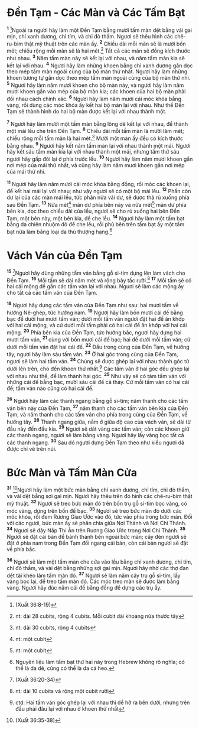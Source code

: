 # Đền Tạm - Các Màn và Các Tấm Bạt

<sup><b>1</b></sup> [^1@-35c0826e-4f30-4d87-a001-66188aae7098]Ngoài ra ngươi hãy làm một Đền Tạm bằng mười tấm màn dệt bằng vải gai mịn, chỉ xanh dương, chỉ tím, và chỉ đỏ thắm. Ngươi sẽ thêu hình các chê-ru-bim thật mỹ thuật trên các màn ấy. <sup><b>2</b></sup> Chiều dài mỗi màn sẽ là mười bốn mét; chiều rộng mỗi màn sẽ là hai mét.[^1-35c0826e-4f30-4d87-a001-66188aae7098] Tất cả các màn sẽ đồng kích thước như nhau. <sup><b>3</b></sup> Năm tấm màn này sẽ kết lại với nhau, và năm tấm màn kia sẽ kết lại với nhau. <sup><b>4</b></sup> Ngươi hãy làm những khoen bằng chỉ xanh dương gắn dọc theo mép tấm màn ngoài cùng của bộ màn thứ nhất. Ngươi hãy làm những khoen tương tự gắn dọc theo mép tấm màn ngoài cùng của bộ màn thứ nhì. <sup><b>5</b></sup> Ngươi hãy làm năm mươi khoen cho bộ màn này, và ngươi hãy làm năm mươi khoen gắn vào mép của bộ màn kia; các khoen của hai bộ màn phải đối nhau cách chính xác. <sup><b>6</b></sup> Ngươi hãy làm năm mươi cái móc khóa bằng vàng, rồi dùng các móc khóa ấy kết hai bộ màn lại với nhau. Như thế Đền Tạm sẽ thành hình do hai bộ màn được kết lại với nhau thành một.

<sup><b>7</b></sup> Ngươi hãy làm mười một tấm màn bằng lông dê kết lại với nhau, để thành một mái lều che trên Đền Tạm. <sup><b>8</b></sup> Chiều dài mỗi tấm màn là mười lăm mét; chiều rộng mỗi tấm màn là hai mét.[^2-35c0826e-4f30-4d87-a001-66188aae7098] Mười một màn ấy đều có kích thước bằng nhau. <sup><b>9</b></sup> Ngươi hãy kết năm tấm màn lại với nhau thành một mái. Ngươi hãy kết sáu tấm màn kia lại với nhau thành một mái, nhưng tấm thứ sáu ngươi hãy gấp đôi lại ở phía trước lều. <sup><b>10</b></sup> Ngươi hãy làm năm mươi khoen gắn nơi mép của mái thứ nhất, và cũng hãy làm năm mươi khoen gắn nơi mép của mái thứ nhì.

<sup><b>11</b></sup> Ngươi hãy làm năm mươi cái móc khóa bằng đồng, rồi móc các khoen lại, để kết hai mái lại với nhau; như vậy ngươi sẽ có một bộ mái lều. <sup><b>12</b></sup> Phần còn dư lại của các màn mái lều, tức phân nửa vải dư, sẽ được thả rủ xuống phía sau Đền Tạm. <sup><b>13</b></sup> Nửa mét[^3-35c0826e-4f30-4d87-a001-66188aae7098] màn dư phía bên này và nửa mét[^4-35c0826e-4f30-4d87-a001-66188aae7098] màn dư phía bên kia, dọc theo chiều dài của lều, ngươi sẽ cho rủ xuống hai bên Đền Tạm, một bên này, một bên kia, để che lều. <sup><b>14</b></sup> Ngươi hãy làm một tấm bạt bằng da chiên nhuộm đỏ để che lều, rồi phủ bên trên tấm bạt ấy một tấm bạt nữa làm bằng loại da thú thượng hạng.[^5-35c0826e-4f30-4d87-a001-66188aae7098]

# Vách Ván của Đền Tạm

<sup><b>15</b></sup> [^2@-35c0826e-4f30-4d87-a001-66188aae7098]Ngươi hãy dùng những tấm ván bằng gỗ si-tim dựng lên làm vách cho Đền Tạm. <sup><b>16</b></sup> Mỗi tấm sẽ dài năm mét và rộng bảy tấc rưỡi.[^6-35c0826e-4f30-4d87-a001-66188aae7098] <sup><b>17</b></sup> Mỗi tấm sẽ có hai cái mộng để gắn các tấm ván lại với nhau. Ngươi sẽ làm các mộng ấy cho tất cả các tấm ván của Đền Tạm.

<sup><b>18</b></sup> Ngươi hãy dựng các tấm ván của Đền Tạm như sau: hai mươi tấm về hướng Nê-ghép, tức hướng nam. <sup><b>19</b></sup> Ngươi hãy làm bốn mươi cái đế bằng bạc để dưới hai mươi tấm ván; dưới mỗi tấm ván ngươi đặt hai đế ăn khớp với hai cái mộng, và cứ dưới mỗi tấm phải có hai cái đế ăn khớp với hai cái mộng. <sup><b>20</b></sup> Phía bên kia của Đền Tạm, tức hướng bắc, ngươi hãy dựng hai mươi tấm ván, <sup><b>21</b></sup> cùng với bốn mươi cái đế bạc; hai đế dưới mỗi tấm ván; cứ dưới mỗi tấm ván đặt hai cái đế. <sup><b>22</b></sup> Đầu trong cùng của Đền Tạm, về hướng tây, ngươi hãy làm sáu tấm ván. <sup><b>23</b></sup> Ở hai góc trong cùng của Đền Tạm, ngươi sẽ làm hai tấm ván. <sup><b>24</b></sup> Chúng sẽ được ghép lại với nhau thành góc từ dưới lên trên, cho đến khoen thứ nhất.[^7-35c0826e-4f30-4d87-a001-66188aae7098] Các tấm ván ở hai góc đều ghép lại với nhau như thế, để làm thành hai góc. <sup><b>25</b></sup> Như vậy sẽ có tám tấm ván với những cái đế bằng bạc, mười sáu cái đế cả thảy. Cứ mỗi tấm ván có hai cái đế; tấm ván nào cũng có hai cái đế.

<sup><b>26</b></sup> Ngươi hãy làm các thanh ngang bằng gỗ si-tim; năm thanh cho các tấm ván bên này của Đền Tạm, <sup><b>27</b></sup> năm thanh cho các tấm ván bên kia của Đền Tạm, và năm thanh cho các tấm ván cho phía trong cùng của Đền Tạm, về hướng tây. <sup><b>28</b></sup> Thanh ngang giữa, nằm ở giữa độ cao của vách ván, sẽ dài từ đầu này đến đầu kia. <sup><b>29</b></sup> Ngươi sẽ dát vàng các tấm ván; còn các khoen giữ các thanh ngang, ngươi sẽ làm bằng vàng. Ngươi hãy lấy vàng bọc tất cả các thanh ngang. <sup><b>30</b></sup> Sau đó ngươi dựng Đền Tạm theo như kiểu ngươi đã được chỉ vẽ trên núi.

# Bức Màn và Tấm Màn Cửa

<sup><b>31</b></sup> [^3@-35c0826e-4f30-4d87-a001-66188aae7098]Ngươi hãy làm một bức màn bằng chỉ xanh dương, chỉ tím, chỉ đỏ thắm, và vải dệt bằng sợi gai mịn. Ngươi hãy thêu trên đó hình các chê-ru-bim thật mỹ thuật. <sup><b>32</b></sup> Ngươi sẽ treo bức màn đó trên bốn trụ gỗ si-tim bọc vàng, có móc vàng, dựng trên bốn đế bạc. <sup><b>33</b></sup> Ngươi sẽ treo bức màn đó dưới các móc khóa, rồi đem Rương Giao Ước vào đó, tức vào phía trong bức màn. Đối với các ngươi, bức màn ấy sẽ phân chia giữa Nơi Thánh và Nơi Chí Thánh. <sup><b>34</b></sup> Ngươi sẽ đậy Nắp Thi Ân trên Rương Giao Ước trong Nơi Chí Thánh. <sup><b>35</b></sup> Ngươi sẽ đặt cái bàn để bánh thánh bên ngoài bức màn; cây đèn ngươi sẽ đặt ở phía nam trong Đền Tạm đối ngang cái bàn, còn cái bàn ngươi sẽ đặt về phía bắc.

<sup><b>36</b></sup> Ngươi sẽ làm một tấm màn che cửa vào lều bằng chỉ xanh dương, chỉ tím, chỉ đỏ thắm, và vải dệt bằng những sợi gai mịn. Ngươi hãy nhờ các thợ đan dệt tài khéo làm tấm màn đó. <sup><b>37</b></sup> Ngươi sẽ làm năm cây trụ gỗ si-tim, lấy vàng bọc lại, để treo tấm màn đó. Các móc treo màn sẽ được làm bằng vàng. Ngươi hãy đúc năm cái đế bằng đồng để dựng các trụ ấy.

[^1-35c0826e-4f30-4d87-a001-66188aae7098]: nt: dài 28 cubits, rộng 4 cubits. Mỗi cubit dài khoảng nửa thước tây

[^2-35c0826e-4f30-4d87-a001-66188aae7098]: nt: dài 30 cubits, rộng 4 cubits

[^3-35c0826e-4f30-4d87-a001-66188aae7098]: nt: một cubit

[^4-35c0826e-4f30-4d87-a001-66188aae7098]: nt: một cubit

[^5-35c0826e-4f30-4d87-a001-66188aae7098]: Nguyên liệu làm tấm bạt thứ hai này trong Hebrew không rõ nghĩa; có thể là da dê, cũng có thể là da cá heo.

[^6-35c0826e-4f30-4d87-a001-66188aae7098]: nt: dài 10 cubits và rộng một cubit rưỡi

[^7-35c0826e-4f30-4d87-a001-66188aae7098]: ctd: Hai tấm ván góc ghép lại với nhau thì để hở ra bên dưới, nhưng trên đầu phải đâu lại với nhau ở khoen thứ nhất

[^1@-35c0826e-4f30-4d87-a001-66188aae7098]: (Xuất 36:8-19)

[^2@-35c0826e-4f30-4d87-a001-66188aae7098]: (Xuất 36:20-34)

[^3@-35c0826e-4f30-4d87-a001-66188aae7098]: (Xuất 36:35-38)
